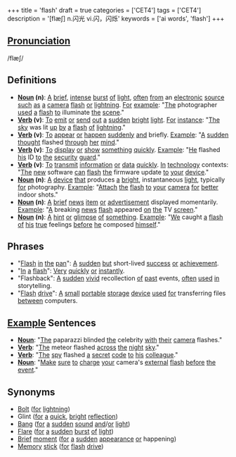 +++
title = 'flash'
draft = true
categories = ['CET4']
tags = ['CET4']
description = '[flæ∫] n.闪光 vi.闪，闪烁'
keywords = ['ai words', 'flash']
+++

## [Pronunciation](/post/pronunciation/)
/flæʃ/

## Definitions
- **[Noun](/post/noun/) (n)**: [A](/post/a/) [brief](/post/brief/), [intense](/post/intense/) [burst](/post/burst/) [of](/post/of/) [light](/post/light/), [often](/post/often/) [from](/post/from/) an [electronic](/post/electronic/) [source](/post/source/) [such](/post/such/) [as](/post/as/) [a](/post/a/) [camera](/post/camera/) [flash](/post/flash/) [or](/post/or/) [lightning](/post/lightning/). [For](/post/for/) [example](/post/example/): "[The](/post/the/) photographer [used](/post/used/) [a](/post/a/) [flash](/post/flash/) [to](/post/to/) illuminate [the](/post/the/) [scene](/post/scene/)."
- **[Verb](/post/verb/) (v)**: [To](/post/to/) [emit](/post/emit/) [or](/post/or/) [send](/post/send/) [out](/post/out/) [a](/post/a/) [sudden](/post/sudden/) [bright](/post/bright/) [light](/post/light/). [For](/post/for/) [instance](/post/instance/): "[The](/post/the/) [sky](/post/sky/) was lit [up](/post/up/) [by](/post/by/) [a](/post/a/) [flash](/post/flash/) [of](/post/of/) [lightning](/post/lightning/)."
- **[Verb](/post/verb/) (v)**: [To](/post/to/) [appear](/post/appear/) [or](/post/or/) [happen](/post/happen/) [suddenly](/post/suddenly/) [and](/post/and/) briefly. [Example](/post/example/): "[A](/post/a/) [sudden](/post/sudden/) [thought](/post/thought/) flashed [through](/post/through/) [her](/post/her/) [mind](/post/mind/)."
- **[Verb](/post/verb/) (v)**: [To](/post/to/) [display](/post/display/) [or](/post/or/) [show](/post/show/) [something](/post/something/) [quickly](/post/quickly/). [Example](/post/example/): "[He](/post/he/) flashed [his](/post/his/) ID [to](/post/to/) [the](/post/the/) [security](/post/security/) [guard](/post/guard/)."
- **[Verb](/post/verb/) (v)**: [To](/post/to/) [transmit](/post/transmit/) [information](/post/information/) [or](/post/or/) [data](/post/data/) [quickly](/post/quickly/). [In](/post/in/) [technology](/post/technology/) contexts: "[The](/post/the/) [new](/post/new/) software [can](/post/can/) [flash](/post/flash/) [the](/post/the/) firmware update [to](/post/to/) [your](/post/your/) [device](/post/device/)."
- **[Noun](/post/noun/) (n)**: [A](/post/a/) [device](/post/device/) [that](/post/that/) produces [a](/post/a/) [bright](/post/bright/), instantaneous [light](/post/light/), typically [for](/post/for/) photography. [Example](/post/example/): "[Attach](/post/attach/) [the](/post/the/) [flash](/post/flash/) [to](/post/to/) [your](/post/your/) [camera](/post/camera/) [for](/post/for/) [better](/post/better/) indoor shots."
- **[Noun](/post/noun/) (n)**: [A](/post/a/) [brief](/post/brief/) [news](/post/news/) [item](/post/item/) [or](/post/or/) [advertisement](/post/advertisement/) displayed momentarily. [Example](/post/example/): "[A](/post/a/) breaking [news](/post/news/) [flash](/post/flash/) appeared [on](/post/on/) [the](/post/the/) TV [screen](/post/screen/)."
- **[Noun](/post/noun/) (n)**: [A](/post/a/) [hint](/post/hint/) [or](/post/or/) [glimpse](/post/glimpse/) [of](/post/of/) [something](/post/something/). [Example](/post/example/): "[We](/post/we/) caught [a](/post/a/) [flash](/post/flash/) [of](/post/of/) [his](/post/his/) [true](/post/true/) feelings [before](/post/before/) [he](/post/he/) composed [himself](/post/himself/)."

## Phrases
- "[Flash](/post/flash/) [in](/post/in/) [the](/post/the/) [pan](/post/pan/)": [A](/post/a/) [sudden](/post/sudden/) [but](/post/but/) short-lived [success](/post/success/) [or](/post/or/) [achievement](/post/achievement/).
- "[In](/post/in/) [a](/post/a/) [flash](/post/flash/)": [Very](/post/very/) [quickly](/post/quickly/) [or](/post/or/) [instantly](/post/instantly/).
- "Flashback": [A](/post/a/) [sudden](/post/sudden/) [vivid](/post/vivid/) recollection [of](/post/of/) [past](/post/past/) events, [often](/post/often/) [used](/post/used/) [in](/post/in/) storytelling.
- "[Flash](/post/flash/) [drive](/post/drive/)": [A](/post/a/) [small](/post/small/) [portable](/post/portable/) [storage](/post/storage/) [device](/post/device/) [used](/post/used/) [for](/post/for/) transferring files [between](/post/between/) computers.

## [Example](/post/example/) Sentences
- **[Noun](/post/noun/)**: "[The](/post/the/) paparazzi blinded [the](/post/the/) celebrity [with](/post/with/) [their](/post/their/) [camera](/post/camera/) flashes."
- **[Verb](/post/verb/)**: "[The](/post/the/) meteor flashed [across](/post/across/) [the](/post/the/) [night](/post/night/) [sky](/post/sky/)."
- **[Verb](/post/verb/)**: "[The](/post/the/) [spy](/post/spy/) flashed [a](/post/a/) [secret](/post/secret/) [code](/post/code/) [to](/post/to/) [his](/post/his/) [colleague](/post/colleague/)."
- **[Noun](/post/noun/)**: "[Make](/post/make/) [sure](/post/sure/) [to](/post/to/) [charge](/post/charge/) [your](/post/your/) camera's [external](/post/external/) [flash](/post/flash/) [before](/post/before/) [the](/post/the/) [event](/post/event/)."

## Synonyms
- [Bolt](/post/bolt/) ([for](/post/for/) [lightning](/post/lightning/))
- Glint ([for](/post/for/) [a](/post/a/) [quick](/post/quick/), [bright](/post/bright/) [reflection](/post/reflection/))
- [Bang](/post/bang/) ([for](/post/for/) [a](/post/a/) [sudden](/post/sudden/) [sound](/post/sound/) [and](/post/and/)/[or](/post/or/) [light](/post/light/))
- [Flare](/post/flare/) ([for](/post/for/) [a](/post/a/) [sudden](/post/sudden/) [burst](/post/burst/) [of](/post/of/) [light](/post/light/))
- [Brief](/post/brief/) [moment](/post/moment/) ([for](/post/for/) [a](/post/a/) [sudden](/post/sudden/) [appearance](/post/appearance/) [or](/post/or/) happening)
- [Memory](/post/memory/) [stick](/post/stick/) ([for](/post/for/) [flash](/post/flash/) [drive](/post/drive/))
